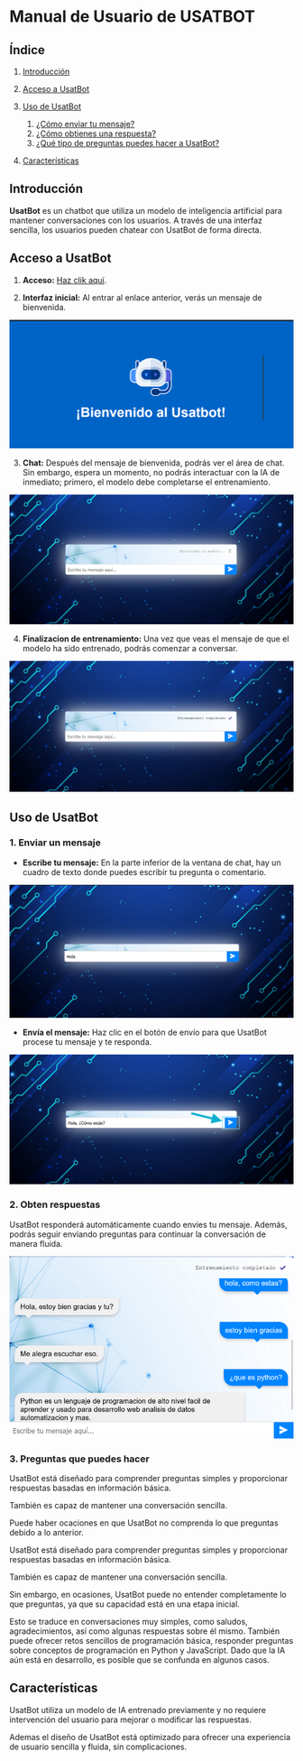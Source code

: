 # Manual de Usuario de USATBOT

## Índice
1. [Introducción](#introducción)
2. [Acceso a UsatBot](#acceso-a-usatbot)
3. [Uso de UsatBot](#uso-de-usatbot)
    1. [¿Cómo enviar tu mensaje?](#1-enviar-un-mensaje)
    2. [¿Cómo obtienes una respuesta?](#2-obten-respuestas)
    3. [¿Qué tipo de preguntas puedes hacer a UsatBot?](#3-preguntas-que-puedes-hacer)

4. [Características](#características)


## Introducción

**UsatBot** es un chatbot que utiliza un modelo de inteligencia artificial para mantener conversaciones con los usuarios.  A través de una interfaz sencilla, los usuarios pueden chatear con UsatBot de forma directa.

## Acceso a UsatBot

1. **Acceso:** [Haz clik aquí](https://angeltorcelli.github.io/IA1_Proyecto_6/).

2. **Interfaz inicial:** Al entrar al enlace anterior, verás un mensaje de bienvenida.

![Inicio de UsatBot](/images/interfaz_inicio.png)

3. **Chat:** Después del mensaje de bienvenida, podrás ver el área de chat. Sin embargo, espera un momento, no podrás interactuar con la IA de inmediato; primero, el modelo debe completarse el entrenamiento.

![Inicio de Entrenamiento](/images/interfaz_entrenamiento.png)

4. **Finalizacion de entrenamiento:** Una vez que veas el mensaje de que el modelo ha sido entrenado, podrás comenzar a conversar.

![Fin de Entrenamiento](/images/interfaz_entrenado.png)

## Uso de UsatBot

### 1. Enviar un mensaje

- **Escribe tu mensaje:** En la parte inferior de la ventana de chat, hay un cuadro de texto donde puedes escribir tu pregunta o comentario.


![Escribe mensajes a UsatBot](/images/interfaz_mensaje.png)

- **Envía el mensaje:** Haz clic en el botón de envío para que UsatBot procese tu mensaje y te responda.


![Enviar mensaje a UsatBot](/images/interfaz_envio.png)

### 2. Obten respuestas

UsatBot responderá automáticamente cuando envies tu mensaje. Además, podrás seguir enviando preguntas para continuar la conversación de manera fluida.

![Respuestas de UsatBot](/images/interfaz_respuestas.png)


### 3. Preguntas que puedes hacer

UsatBot está diseñado para comprender preguntas simples y proporcionar respuestas basadas en información básica.

También es capaz de mantener una conversación sencilla.

Puede haber ocaciones en que UsatBot no comprenda lo que preguntas debido a lo anterior.

UsatBot está diseñado para comprender preguntas simples y proporcionar respuestas basadas en información básica.

También es capaz de mantener una conversación sencilla.

Sin embargo, en ocasiones, UsatBot puede no entender completamente lo que preguntas, ya que su capacidad está en una etapa inicial. 

Esto se traduce en conversaciones muy simples, como saludos, agradecimientos, así como algunas respuestas sobre él mismo. También puede ofrecer retos sencillos de programación básica, responder preguntas sobre conceptos de programación en Python y JavaScript. Dado que la IA aún está en desarrollo, es posible que se confunda en algunos casos.

## Características

UsatBot utiliza un modelo de IA entrenado previamente y no requiere intervención del usuario para mejorar o modificar las respuestas.

Ademas el diseño de UsatBot está optimizado para ofrecer una experiencia de usuario sencilla y fluida, sin complicaciones.



